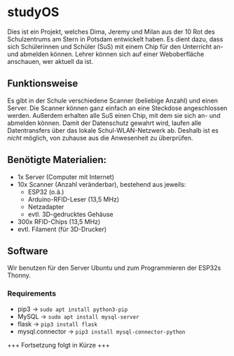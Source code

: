 # studyOS

Dies ist ein Projekt, welches Dima, Jeremy und Milan aus der 10 Rot des Schulzentrums am Stern in Potsdam entwickelt haben. Es dient dazu, dass sich Schülerinnen und Schüler (SuS) mit einem Chip für den Unterricht an- und abmelden können. Lehrer können sich auf einer Weboberfläche anschauen, wer aktuell da ist.

## Funktionsweise

Es gibt in der Schule verschiedene Scanner (beliebige Anzahl) und einen Server. Die Scanner können ganz einfach an eine Steckdose angeschlossen werden. Außerdem erhalten alle SuS einen Chip, mit dem sie sich an- und abmelden können. Damit der Datenschutz gewahrt wird, laufen alle Datentransfers über das lokale Schul-WLAN-Netzwerk ab. Deshalb ist es *nicht* möglich, von zuhause aus die Anwesenheit zu überprüfen.

## Benötigte Materialien:
* 1x Server (Computer mit Internet)
* 10x Scanner (Anzahl veränderbar), bestehend aus jeweils:
  * ESP32 (o.ä.)
  * Arduino-RFID-Leser (13,5 MHz)
  * Netzadapter
  * evtl. 3D-gedrucktes Gehäuse
* 300x RFID-Chips (13,5 MHz)
* evtl. Filament (für 3D-Drucker)

## Software

Wir benutzen für den Server Ubuntu und zum Programmieren der ESP32s Thonny.

### Requirements

* pip3 -> ```sudo apt install python3-pip```
* MySQL -> ```sudo apt install mysql-server```
* flask -> ```pip3 install flask```
* mysql.connector -> ```pip3 install mysql-connector-python```

+++ Fortsetzung folgt in Kürze +++
